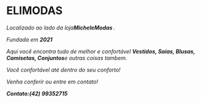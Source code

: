 
<p><b><h1>ELIMODAS</b> </h1>
<p><i>Localizado ao lado da loja<b>MicheleModas </b>.
<p><i>Fundada em <b>2021</b><p><i>Aqui você encontra tudo de melhor e confortável <b> Vestidos, Saias, Blusas, 
Camisetas, Conjuntos</b>e outras coisas tambem.
<p><i>Você confortável até dentro do seu conforto!
<p> <i>Venha conferir ou entre em contato!<p><b>Contato:(42) 99352715

